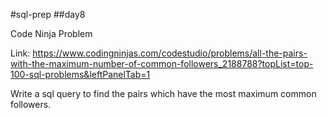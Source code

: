 #sql-prep
##day8

Code Ninja Problem

Link:
https://www.codingninjas.com/codestudio/problems/all-the-pairs-with-the-maximum-number-of-common-followers_2188788?topList=top-100-sql-problems&leftPanelTab=1

Write a sql query to find the pairs which have the most maximum common followers.
